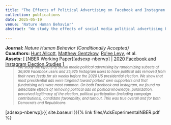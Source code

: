 ```yaml
---
title: "The Effects of Political Advertising on Facebook and Instagram before the 2020 US Election"
collection: publications
date: 2025-05-19
venue: 'Nature Human Behavior'
abstract: "We study the effects of social media political advertising by randomizing subsets of 36,906 Facebook users and 25,925 Instagram users to have political ads removed from their news feeds for six weeks before the 2020 US presidential election. We show that most presidential ads were targeted toward parties’ own supporters and that fundraising ads were most common. On both Facebook and Instagram, we found no detectable effects of removing political ads on political knowledge, polarization, perceived legitimacy of the election, political participation (including campaign contributions), candidate favorability, and turnout. This was true overall and for both Democrats and Republicans separately."

---
```


**Journal:** _Nature Human Behavior (Conditionally Accepted)_
<br>
**Coauthors:** [Hunt Allcott][hallcott], [Matthew Gentzkow][mgentzkow], [Ro'ee Levy][rlevy], et al.
<br>
**Assets:** [ [NBER Working Paper][adsexp-nberwp] | [2020 Facebook and Instagram Election Studies][fies] ]
> <div style="font-size: 0.8em; font-style: italic; margin-top: -20px;">
> We study the effects of social media political advertising by randomizing subsets of 36,906 Facebook users and 25,925 Instagram users to have political ads removed from their news feeds for six weeks before the 2020 US presidential election. We show that most presidential ads were targeted toward parties’ own supporters and that fundraising ads were most common. On both Facebook and Instagram, we found no detectable effects of removing political ads on political knowledge, polarization, perceived legitimacy of the election, political participation (including campaign contributions), candidate favorability, and turnout. This was true overall and for both Democrats and Republicans.
> </div>

[hallcott]: https://allcott.stanford.edu/
[mgentzkow]: https://www.matthewgentzkow.com/
[rlevy]: https://www.roeelevy.com/
[fies]: https://research.facebook.com/2020-election-research/

[adsexp-nberwp]:{{ site.baseurl }}{% link files/AdsExperimentalNBER.pdf %}
